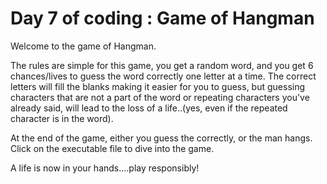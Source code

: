 # Day 7 of coding : Game of Hangman

Welcome to the game of Hangman. 

The rules are simple for this game, you get a random word, and you get 6 chances/lives to guess the word correctly one letter at a time. The correct letters will fill the blanks making it easier for you to guess, but guessing characters that are not a part of the word or repeating characters you've already said, will lead to the loss of a life..(yes, even if the repeated character is in the word). 

At the end of the game, either you guess the correctly, or the man hangs. Click on the executable file to dive into the game. 

A life is now in your hands....play responsibly!
